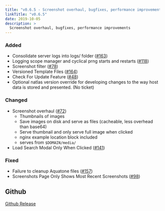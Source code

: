 ```yaml
---
title: "v0.6.5 - Screenshot overhaul, bugfixes, performance improvements"
linkTitle: "v0.6.5"
date: 2019-10-05
description: >
  Screenshot overhaul, bugfixes, performance improvements
---
```


### Added

- Consolidate server logs into logs/ folder ([#163](https://github.com/natlas/natlas/issues/163))
- Logging scope manager and cyclical prng starts and restarts ([#118](https://github.com/natlas/natlas/issues/118))
- Screenshot filter ([#78](https://github.com/natlas/natlas/issues/78))
- Versioned Template Files ([#164](https://github.com/natlas/natlas/issues/164))
- Check For Update Feature ([#48](https://github.com/natlas/natlas/issues/48))
- Optional natlas version override for developing changes to the way host data is stored and presented. (No ticket)

### Changed

- Screenshot overhaul ([#72](https://github.com/natlas/natlas/issues/72))
  - Thumbnails of images
  - Save images on disk and serve as files (cacheable, less overhead than base64)
  - Serve thumbnail and only serve full image when clicked
  - nginx example location block included
  - serves from `$DOMAIN/media/`
- Load Search Modal Only When Clicked ([#141](https://github.com/natlas/natlas/issues/141))

### Fixed

- Failure to cleanup Aquatone files ([#157](https://github.com/natlas/natlas/issues/157))
- Screenshots Page Only Shows Most Recent Screenshots ([#98](https://github.com/natlas/natlas/issues/98))

## Github

[Github Release](https://github.com/natlas/natlas/releases/tag/v0.6.5)
